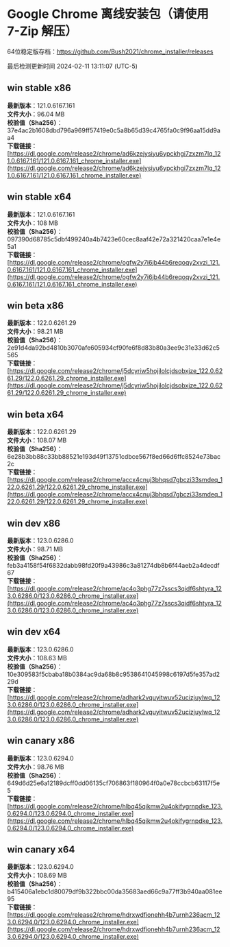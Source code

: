 # Google Chrome 离线安装包（请使用 7-Zip 解压）
64位稳定版存档：<https://github.com/Bush2021/chrome_installer/releases>

最后检测更新时间
2024-02-11 13:11:07 (UTC-5)

## win stable x86
**最新版本**：121.0.6167.161  
**文件大小**：96.04 MB  
**校验值（Sha256）**：37e4ac2b1608dbd796a969ff57419e0c5a8b65d39c4765fa0c9f96aa15dd9aa4  
**下载链接**：[https://dl.google.com/release2/chrome/ad6kzejysiyu6ypckhgi7zxzm7lq_121.0.6167.161/121.0.6167.161_chrome_installer.exe](https://dl.google.com/release2/chrome/ad6kzejysiyu6ypckhgi7zxzm7lq_121.0.6167.161/121.0.6167.161_chrome_installer.exe)  

## win stable x64
**最新版本**：121.0.6167.161  
**文件大小**：108 MB  
**校验值（Sha256）**：097390d68785c5dbf499240a4b7423e60cec8aaf42e72a321420caa7e1e4e5a1  
**下载链接**：[https://dl.google.com/release2/chrome/ogfw2y7i6jb44b6reqoqy2xvzi_121.0.6167.161/121.0.6167.161_chrome_installer.exe](https://dl.google.com/release2/chrome/ogfw2y7i6jb44b6reqoqy2xvzi_121.0.6167.161/121.0.6167.161_chrome_installer.exe)  

## win beta x86
**最新版本**：122.0.6261.29  
**文件大小**：98.21 MB  
**校验值（Sha256）**：2e91d4da92bd4810b3070afe605934cf90fe6f8d83b80a3ee9c31e33d62c5565  
**下载链接**：[https://dl.google.com/release2/chrome/j5dcyriw5hojilolcjdsobxjze_122.0.6261.29/122.0.6261.29_chrome_installer.exe](https://dl.google.com/release2/chrome/j5dcyriw5hojilolcjdsobxjze_122.0.6261.29/122.0.6261.29_chrome_installer.exe)  

## win beta x64
**最新版本**：122.0.6261.29  
**文件大小**：108.07 MB  
**校验值（Sha256）**：6e28b3bb88c33bb88521e193d49f13751cdbce567f8ed66d6ffc8524e73bac2c  
**下载链接**：[https://dl.google.com/release2/chrome/accx4cnuj3bhqsd7gbczi33smdeq_122.0.6261.29/122.0.6261.29_chrome_installer.exe](https://dl.google.com/release2/chrome/accx4cnuj3bhqsd7gbczi33smdeq_122.0.6261.29/122.0.6261.29_chrome_installer.exe)  

## win dev x86
**最新版本**：123.0.6286.0  
**文件大小**：98.71 MB  
**校验值（Sha256）**：feb3a4158f54f6832dabb98fd20f9a43986c3a81274db8b6f44aeb2a4decdf67  
**下载链接**：[https://dl.google.com/release2/chrome/ac4o3phg77z7sscs3qidf6shtyra_123.0.6286.0/123.0.6286.0_chrome_installer.exe](https://dl.google.com/release2/chrome/ac4o3phg77z7sscs3qidf6shtyra_123.0.6286.0/123.0.6286.0_chrome_installer.exe)  

## win dev x64
**最新版本**：123.0.6286.0  
**文件大小**：108.63 MB  
**校验值（Sha256）**：10e309583f5cbaba18b0384ac9da68b8c9538641045998c6197d5fe357ad229d  
**下载链接**：[https://dl.google.com/release2/chrome/adhark2vquyitwuv52ucizjuylwq_123.0.6286.0/123.0.6286.0_chrome_installer.exe](https://dl.google.com/release2/chrome/adhark2vquyitwuv52ucizjuylwq_123.0.6286.0/123.0.6286.0_chrome_installer.exe)  

## win canary x86
**最新版本**：123.0.6294.0  
**文件大小**：98.76 MB  
**校验值（Sha256）**：649d6d25e6a12189dcff0dd06135cf706863f180964f0a0e78ccbcb63117f5e5  
**下载链接**：[https://dl.google.com/release2/chrome/hlbq45qikmw2u4okifygrnpdke_123.0.6294.0/123.0.6294.0_chrome_installer.exe](https://dl.google.com/release2/chrome/hlbq45qikmw2u4okifygrnpdke_123.0.6294.0/123.0.6294.0_chrome_installer.exe)  

## win canary x64
**最新版本**：123.0.6294.0  
**文件大小**：108.69 MB  
**校验值（Sha256）**：b415406a1ebc1d80079df9b322bbc00da35683aed66c9a77ff3b940aa081ee95  
**下载链接**：[https://dl.google.com/release2/chrome/hdrxwdfionehh4b7urnh236acm_123.0.6294.0/123.0.6294.0_chrome_installer.exe](https://dl.google.com/release2/chrome/hdrxwdfionehh4b7urnh236acm_123.0.6294.0/123.0.6294.0_chrome_installer.exe)  

